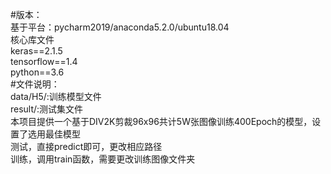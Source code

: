 #版本：  
基于平台：pycharm2019/anaconda5.2.0/ubuntu18.04  
核心库文件  
keras==2.1.5  
tensorflow==1.4  
python==3.6  
#文件说明：  
data/H5/:训练模型文件  
result/:测试集文件  
本项目提供一个基于DIV2K剪裁96x96共计5W张图像训练400Epoch的模型，设置了选用最佳模型  
测试，直接predict即可，更改相应路径  
训练，调用train函数，需要更改训练图像文件夹  
